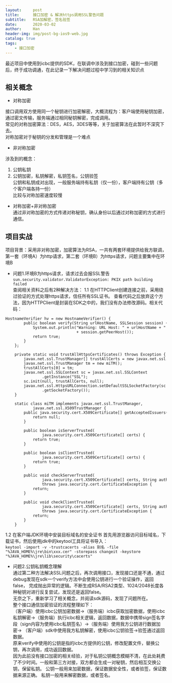 ```yaml
---
layout:     post
title:      接口加密 & 解决https调用SSL警告问题
subtitle:   RSA加解密，签名验签
date:       2020-03-02
author:     Han
header-img: img/post-bg-ios9-web.jpg
catalog: true
tags:
    - 接口加密
---
```


最近项目中使用到icbc提供的SDK，在联调中涉及到接口加密，碰到一些问题后，终于成功调通，在此记录一下解决问题过程中学习到的相关知识点

## 相关概念

* 对称加密  

接口调用双方使用同一个秘钥进行加密解密，大概流程为：客户端使用秘钥加密，通过密文传输，服务端通过相同秘钥解密，完成调用。  
常见的对称加密算法：DES，AES，3DES等等，关于加密算法在此暂时不深究下去。  
对称加密对于秘钥的分发和管理是一个难点

* 非对称加密  

涉及到的概念：  
1.  公钥私钥  
2.  公钥加密，私钥解密，私钥签名，公钥验签  
公钥和私钥成对出现，一般服务端持有私钥（仅一份），客户端持有公钥（多个客户端各持一份）  
比较与对称加密速度较慢

* 对称加密+非对称加密  
通过非对称加密的方式传递对称秘钥，确认身份以后通过对称加密的方式进行通信。

## 项目实战
项目背景：采用非对称加密，加密算法为RSA，一共有两套环境提供给我方联调，第一套（环境A）为http请求，第二套（环境B）为https请求，问题主要集中在环境B  
* 问题1.环境B为https请求，请求过去会报SSL警告  
`sun.security.validator.ValidatorException: PKIX path building failed`    
查阅相关资料之后有2种解决方法：
1.1 在HTTPClient创建连接之前，采用绕过验证的方式处理https请求，信任所有SSL证书。
查看代码之后放弃这个方法，因为HTTPClient是封装在SDK之中的，我们没有办法修改源码。相关代码：  
```
HostnameVerifier hv = new HostnameVerifier() {  
        public boolean verify(String urlHostName, SSLSession session) {  
            System.out.println("Warning: URL Host: " + urlHostName + " vs. "  
                               + session.getPeerHost());  
            return true;  
        }  
    };  
      
    private static void trustAllHttpsCertificates() throws Exception {  
        javax.net.ssl.TrustManager[] trustAllCerts = new javax.net.ssl.TrustManager[1];  
        javax.net.ssl.TrustManager tm = new miTM();  
        trustAllCerts[0] = tm;  
        javax.net.ssl.SSLContext sc = javax.net.ssl.SSLContext  
                .getInstance("SSL");  
        sc.init(null, trustAllCerts, null);  
        javax.net.ssl.HttpsURLConnection.setDefaultSSLSocketFactory(sc  
                .getSocketFactory());  
    }  
  
    static class miTM implements javax.net.ssl.TrustManager,  
            javax.net.ssl.X509TrustManager {  
        public java.security.cert.X509Certificate[] getAcceptedIssuers() {  
            return null;  
        }  
  
        public boolean isServerTrusted(  
                java.security.cert.X509Certificate[] certs) {  
            return true;  
        }  
  
        public boolean isClientTrusted(  
                java.security.cert.X509Certificate[] certs) {  
            return true;  
        }  
  
        public void checkServerTrusted(  
                java.security.cert.X509Certificate[] certs, String authType)  
                throws java.security.cert.CertificateException {  
            return;  
        }  
  
        public void checkClientTrusted(  
                java.security.cert.X509Certificate[] certs, String authType)  
                throws java.security.cert.CertificateException {  
            return;  
        }  
    }  
```
1.2 在客户端JDK环境中安装目标域名的安全证书
首先用游览器访问目标域名，下载证书，然后使用jdk中的keytool工具将证书导入：  
`keytool -import -v -trustcacerts -alias 别名 -file "%JAVA_HOME%\jre\bin\xxx.cer" -storepass changeit -keystore "%JAVA_HOME%\jre\lib\security\cacerts"
`
* 问题2.公钥私钥概念理解  
通过第二种方法解决SSL问题之后，再次调用接口，发现接口还是不通，通过debug发现在sdk一个verify方法中会使用公钥进行一个验证操作，返回false，
完成抛出异常的逻辑。不断生成RSA/RSA2类型、1024/2048长度各种秘钥对进行反复尝试，发现还是返回false。  
无奈之下，重新学习了相关概念，并阅读sdk源码，发现了问题所在。  
整个接口通信加密验证的流程整理如下：  
（客户端）使用icbc公钥加密数据->（服务端）icbc获取加密数据，使用icbc私钥解密->（服务端）执行icbc相关逻辑，返回数据，数据中携带sign签名字段（sign内容为使用icbc私钥签名）->（服务端）使用我方公钥进行数据加密->
（客户端）sdk中使用我方私钥解密，使用icbc公钥验签->验签通过返回数据。  
原来verify中使用的公钥是指的icbc方提供的公钥，修改配置文件，替换公钥，再次调用，成功返回数据。  
因为此前没有接口加密的相关经验，对于私钥公钥概念模糊不清，在此处耗费了不少时间。一般和第三方对接，双方都会生成一对秘钥，然后相互交换公钥，保留私钥。
公钥一般用来加密数据，保证数据安全性，或者验签，保证数据来源正确。
私钥一般用来解密数据，或者签名。


